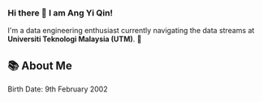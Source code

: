 ### Hi there 👋 I am Ang Yi Qin!

I'm a data engineering enthusiast currently navigating the data streams at **Universiti Teknologi Malaysia (UTM)**. 🚀

## 📚 About Me
Birth Date: 9th February 2002
<!--
**yiqin0209/yiqin0209** is a ✨ _special_ ✨ repository because its `README.md` (this file) appears on your GitHub profile.

Here are some ideas to get you started:

- 🔭 I’m currently working on ...
- 🌱 I’m currently learning ...
- 👯 I’m looking to collaborate on ...
- 🤔 I’m looking for help with ...
- 💬 Ask me about ...
- 📫 How to reach me: ...
- 😄 Pronouns: ...
- ⚡ Fun fact: ...
-->
